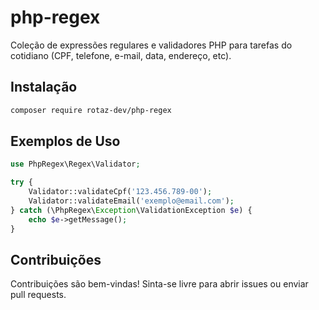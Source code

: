 # php-regex

Coleção de expressões regulares e validadores PHP para tarefas do cotidiano (CPF, telefone, e-mail, data, endereço, etc).

## Instalação

```bash
composer require rotaz-dev/php-regex
```

## Exemplos de Uso

```php
use PhpRegex\Regex\Validator;

try {
    Validator::validateCpf('123.456.789-00');
    Validator::validateEmail('exemplo@email.com');
} catch (\PhpRegex\Exception\ValidationException $e) {
    echo $e->getMessage();
}
```

## Contribuições

Contribuições são bem-vindas! Sinta-se livre para abrir issues ou enviar pull requests.